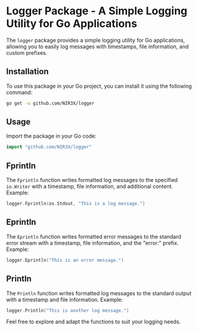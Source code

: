 # Logger Package - A Simple Logging Utility for Go Applications

The `logger` package provides a simple logging utility for Go applications, allowing you to easily log messages with timestamps, file information, and custom prefixes.

## Installation

To use this package in your Go project, you can install it using the following command:

```bash
go get -u github.com/NIR3X/logger
```

## Usage

Import the package in your Go code:

```go
import "github.com/NIR3X/logger"
```

## Fprintln

The `Fprintln` function writes formatted log messages to the specified `io.Writer` with a timestamp, file information, and additional content. Example:

```go
logger.Fprintln(os.Stdout, "This is a log message.")
```

## Eprintln

The `Eprintln` function writes formatted error messages to the standard error stream with a timestamp, file information, and the "error:" prefix. Example:

```go
logger.Eprintln("This is an error message.")
```

## Println

The `Println` function writes formatted log messages to the standard output with a timestamp and file information. Example:

```go
logger.Println("This is another log message.")
```

Feel free to explore and adapt the functions to suit your logging needs.
